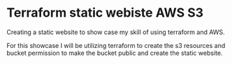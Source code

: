 # Terraform static webiste AWS S3

Creating a static website to show case my skill of using terraform and AWS.  

For this showcase I will be utilizing terraform to create the s3 resources and bucket permission to make the bucket public and create the static website.   


